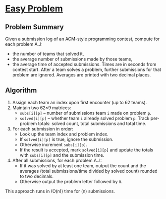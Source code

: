 # [Easy Problem](https://www.spoj.com/problems/EASYPIE/)

## Problem Summary
Given a submission log of an ACM-style programming contest, compute for each problem A..I:
- the number of teams that solved it,
- the average number of submissions made by those teams,
- the average time of accepted submissions.
Times are in seconds from contest start. After a team solves a problem, further submissions for that problem are ignored. Averages are printed with two decimal places.

## Algorithm
1. Assign each team an index upon first encounter (up to 62 teams).
2. Maintain two 62×9 matrices:
   - `subs[i][p]` – number of submissions team `i` made on problem `p`.
   - `solved[i][p]` – whether team `i` already solved problem `p`.
   Track per-problem totals: solved count, total submissions and total time.
3. For each submission in order:
   - Look up the team index and problem index.
   - If `solved[i][p]` is true, ignore the submission.
   - Otherwise increment `subs[i][p]`.
   - If the result is accepted, mark `solved[i][p]` and update the totals with `subs[i][p]` and the submission time.
4. After all submissions, for each problem A..I:
   - If it was solved by at least one team, output the count and the averages (total submissions/time divided by solved count) rounded to two decimals.
   - Otherwise output the problem letter followed by `0`.

This approach runs in \(O(n)\) time for \(n\) submissions.
